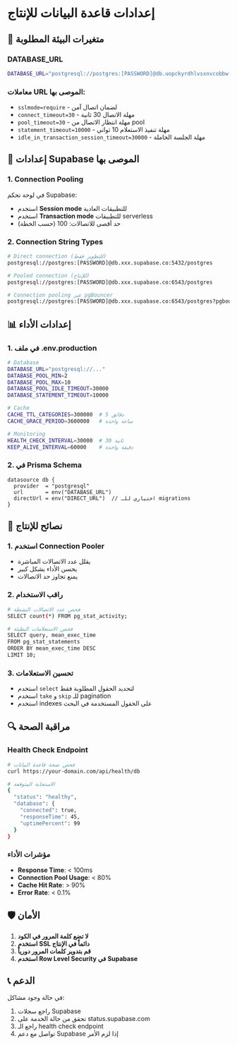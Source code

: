 # إعدادات قاعدة البيانات للإنتاج

## 🔐 متغيرات البيئة المطلوبة

### DATABASE_URL
```bash
DATABASE_URL="postgresql://postgres:[PASSWORD]@db.uopckyrdhlvsxnvcobbw.supabase.co:5432/postgres?sslmode=require&connect_timeout=30&pool_timeout=30"
```

### معاملات URL الموصى بها:
- `sslmode=require` - لضمان اتصال آمن
- `connect_timeout=30` - مهلة الاتصال 30 ثانية
- `pool_timeout=30` - مهلة انتظار الاتصال من pool
- `statement_timeout=10000` - مهلة تنفيذ الاستعلام 10 ثواني
- `idle_in_transaction_session_timeout=30000` - مهلة الجلسة الخاملة

## 🔧 إعدادات Supabase الموصى بها

### 1. Connection Pooling
في لوحة تحكم Supabase:
- استخدم **Session mode** للتطبيقات العادية
- استخدم **Transaction mode** للتطبيقات serverless
- حد أقصى للاتصالات: 100 (حسب الخطة)

### 2. Connection String Types
```bash
# Direct connection (للتطوير فقط)
postgresql://postgres:[PASSWORD]@db.xxx.supabase.co:5432/postgres

# Pooled connection (للإنتاج)
postgresql://postgres:[PASSWORD]@db.xxx.supabase.co:6543/postgres

# Connection pooling عبر pgBouncer
postgresql://postgres:[PASSWORD]@db.xxx.supabase.co:6543/postgres?pgbouncer=true
```

## 📊 إعدادات الأداء

### 1. في ملف .env.production
```bash
# Database
DATABASE_URL="postgresql://..."
DATABASE_POOL_MIN=2
DATABASE_POOL_MAX=10
DATABASE_POOL_IDLE_TIMEOUT=30000
DATABASE_STATEMENT_TIMEOUT=10000

# Cache
CACHE_TTL_CATEGORIES=300000  # 5 دقائق
CACHE_GRACE_PERIOD=3600000   # ساعة واحدة

# Monitoring
HEALTH_CHECK_INTERVAL=30000  # 30 ثانية
KEEP_ALIVE_INTERVAL=60000    # دقيقة واحدة
```

### 2. في Prisma Schema
```prisma
datasource db {
  provider  = "postgresql"
  url       = env("DATABASE_URL")
  directUrl = env("DIRECT_URL")  // اختياري للـ migrations
}
```

## 🚀 نصائح للإنتاج

### 1. استخدم Connection Pooler
- يقلل عدد الاتصالات المباشرة
- يحسن الأداء بشكل كبير
- يمنع تجاوز حد الاتصالات

### 2. راقب الاستخدام
```bash
# فحص عدد الاتصالات النشطة
SELECT count(*) FROM pg_stat_activity;

# فحص الاستعلامات البطيئة
SELECT query, mean_exec_time 
FROM pg_stat_statements 
ORDER BY mean_exec_time DESC 
LIMIT 10;
```

### 3. تحسين الاستعلامات
- استخدم `select` لتحديد الحقول المطلوبة فقط
- استخدم `take` و `skip` للـ pagination
- استخدم indexes على الحقول المستخدمة في البحث

## 🔍 مراقبة الصحة

### Health Check Endpoint
```bash
# فحص صحة قاعدة البيانات
curl https://your-domain.com/api/health/db

# الاستجابة المتوقعة
{
  "status": "healthy",
  "database": {
    "connected": true,
    "responseTime": 45,
    "uptimePercent": 99
  }
}
```

### مؤشرات الأداء
- **Response Time**: < 100ms
- **Connection Pool Usage**: < 80%
- **Cache Hit Rate**: > 90%
- **Error Rate**: < 0.1%

## 🛡️ الأمان

1. **لا تضع كلمة المرور في الكود**
2. **استخدم SSL دائماً في الإنتاج**
3. **قم بتدوير كلمات المرور دورياً**
4. **استخدم Row Level Security في Supabase**

## 📞 الدعم

في حالة وجود مشاكل:
1. راجع سجلات Supabase
2. تحقق من حالة الخدمة على status.supabase.com
3. راجع الـ health check endpoint
4. تواصل مع دعم Supabase إذا لزم الأمر 